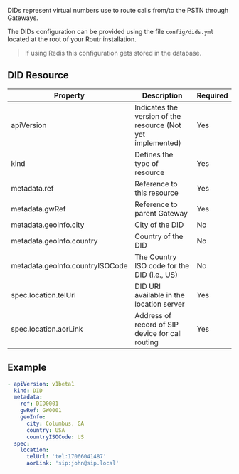 DIDs represent virtual numbers use to route calls from/to the PSTN through Gateways.

The DIDs configuration can be provided using the file `config/dids.yml` located at the root of your Routr installation.

> If using Redis this configuration gets stored in the database.

## DID Resource

| Property | Description | Required |
| --- | --- | --- |
| apiVersion | Indicates the version of the resource (Not yet implemented) | Yes |
| kind | Defines the type of resource | Yes |
| metadata.ref| Reference to this resource | Yes |
| metadata.gwRef| Reference to parent Gateway | Yes |
| metadata.geoInfo.city | City of the DID | No |
| metadata.geoInfo.country | Country of the DID | No |
| metadata.geoInfo.countryISOCode| The Country ISO code for the DID (i.e., US) | No |
| spec.location.telUrl | DID URI available in the location server | Yes |
| spec.location.aorLink | Address of record of SIP device for call routing | Yes |

## Example

```yaml
- apiVersion: v1beta1
  kind: DID
  metadata:
    ref: DID0001
    gwRef: GW0001
    geoInfo:
      city: Columbus, GA
      country: USA
      countryISOCode: US
  spec:
    location:
      telUrl: 'tel:17066041487'
      aorLink: 'sip:john@sip.local'
```
